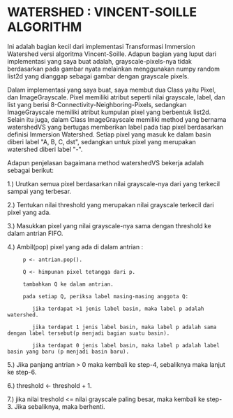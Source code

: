 # WATERSHED : VINCENT-SOILLE ALGORITHM

Ini adalah bagian kecil dari implementasi Transformasi Immersion Watershed versi algoritma Vincent-Soille. Adapun bagian yang luput dari implementasi yang saya buat adalah, grayscale-pixels-nya tidak berdasarkan pada gambar nyata melainkan menggunakan numpy random list2d yang dianggap sebagai gambar dengan grayscale pixels.

Dalam implementasi yang saya buat, saya membut dua Class yaitu Pixel, dan ImageGrayscale. Pixel memiliki atribut seperti nilai grayscale, label, dan list yang berisi 8-Connectivity-Neighboring-Pixels, sedangkan ImageGrayscale memiliki atribut kumpulan pixel yang berbentuk list2d. Selain itu juga, dalam Class ImageGrayscale memiliki method yang bernama watershedVS yang bertugas memberikan label pada tiap pixel berdasarkan definisi Immersion Watershed. Setiap pixel yang masuk ke dalam basin diberi label "A, B, C, dst", sedangkan untuk pixel yang merupakan watershed diberi label "-".

Adapun penjelasan bagaimana method watershedVS bekerja adalah sebagai berikut:
  
  1.) Urutkan semua pixel berdasarkan nilai grayscale-nya dari yang terkecil sampai yang terbesar.
  
  2.) Tentukan nilai threshold yang merupakan nilai grayscale terkecil dari pixel yang ada.
  
  3.) Masukkan pixel yang nilai grayscale-nya sama dengan threshold ke dalam antrian FIFO.
  
  4.) Ambil(pop) pixel yang ada di dalam antrian :
  
         p <- antrian.pop().
         
         Q <- himpunan pixel tetangga dari p.
         
         tambahkan Q ke dalam antrian.
         
         pada setiap Q, periksa label masing-masing anggota Q:
         
            jika terdapat >1 jenis label basin, maka label p adalah watershed.
            
            jika terdapat 1 jenis label basin, maka label p adalah sama dengan label tersebut(p menjadi bagian suatu basin).
            
            jika terdapat 0 jenis label basin, maka label p adalah label basin yang baru (p menjadi basin baru).
  
  5.) Jika panjang antrian > 0 maka kembali ke step-4, sebaliknya maka lanjut ke step-6.
  
  6.) threshold <- threshold + 1.
  
  7.) jika nilai treshold <= nilai grayscale paling besar, maka kembali ke step-3. Jika sebaliknya, maka berhenti.
         
            
